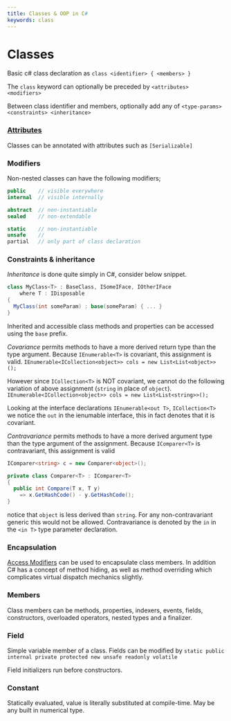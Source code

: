 ```yaml
---
title: Classes & OOP in C#
keywords: class
---
```


# Classes

Basic c# class declaration as
  `class <identifier> { <members> }`

The `class` keyword can optionally be preceded by 
  `<attributes> <modifiers>`

Between class identifier and members, optionally add any of
  `<type-params> <constraints> <inheritance>`

### [Attributes](https://docs.microsoft.com/en-us/dotnet/csharp/programming-guide/concepts/attributes/)

Classes can be annotated with attributes such as `[Serializable]`

### Modifiers 

Non-nested classes can have the following modifiers;

```cs
public    // visible everywhere
internal  // visible internally

abstract  // non-instantiable
sealed    // non-extendable

static    // non-instantiable
unsafe    //
partial   // only part of class declaration
```

### Constraints & inheritance


_Inheritance_ is done quite simply in C#, consider below snippet.

```cs
class MyClass<T> : BaseClass, ISomeIFace, IOtherIFace
    where T : IDisposable
{
  MyClass(int someParam) : base(someParam) { ... } 
}
```

Inherited and accessible class methods and properties can be accessed using the `base` prefix.

_Covariance_ permits methods to have a more derived return type than the type argument.
Because `IEnumerable<T>` is covariant, this assignment is valid. `IEnumerable<ICollection<object>> cols = new List<List<object>>();`

However since `ICollection<T>` is NOT covariant, we cannot do the following variation of above assignment (`string` in place of `object`). `IEnumerable<ICollection<object>> cols = new List<List<string>>();`

Looking at the interface declarations
`IEnumerable<out T>`, `ICollection<T>` we notice the `out` in the ienumable interface, this in fact denotes that it is covariant.

_Contravariance_ permits methods to have a more derived argument type than the type argument of the assignment. Because `IComparer<T>` is contravariant, this assignment is valid

```cs
IComparer<string> c = new Comparer<object>();

private class Comparer<T> : IComparer<T>
{
  public int Compare(T x, T y)
    => x.GetHashCode() - y.GetHashCode();
}
```

notice that `object` is less derived than `string`. For any non-contravariant generic this would not be allowed. Contravariance is denoted by the `in` in the `<in T>` type parameter declaration.


### Encapsulation

[Access Modifiers](https://docs.microsoft.com/en-us/dotnet/csharp/programming-guide/classes-and-structs/access-modifiers) can be used to encapsulate class members. In addition C# has a concept of method hiding, as well as method overriding which complicates virtual dispatch mechanics slightly.

### Members

Class members can be methods, properties, indexers, events, fields, constructors, overloaded operators, nested types and a finalizer.

### Field

Simple variable member of a class. Fields can be modified by `static public internal private protected new unsafe readonly volatile`

Field initializers run before constructors.

### Constant

Statically evaluated, value is literally substituted at compile-time. May be any built in numerical type.